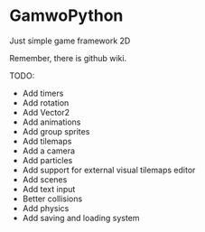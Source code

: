 # GamwoPython
Just simple game framework 2D

Remember, there is github wiki.

TODO:
  - Add timers
  - Add rotation
  - Add Vector2
  - Add animations
  - Add group sprites
  - Add tilemaps
  - Add a camera
  - Add particles
  - Add support for external visual tilemaps editor
  - Add scenes
  - Add text input
  - Better collisions
  - Add physics
  - Add saving and loading system
